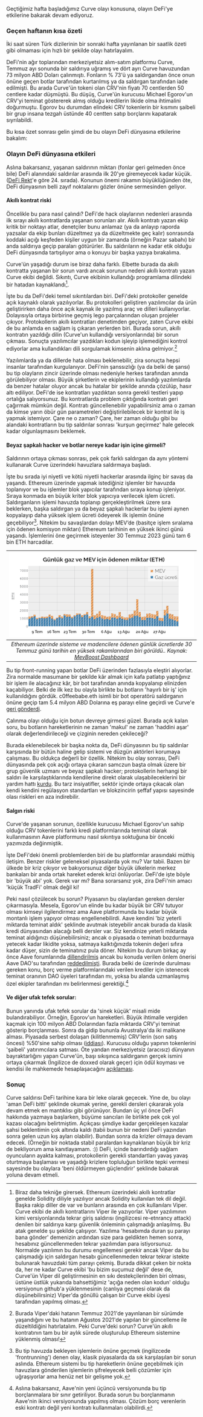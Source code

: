 Geçtiğimiz hafta başladığımız Curve olayı konusuna, olayın DeFi'ye etkilerine bakarak devam ediyoruz. 

### Geçen haftanın kısa özeti
İki saat süren Türk dizilerinin bir sonraki hafta yayınlanan bir saatlik özeti gibi olmaması için hızlı bir şekilde olayı hatırlayalım.

DeFi'nin ağır toplarından merkeziyetsiz alım-satım platformu Curve, Temmuz ayı sonunda bir saldırıya uğramış ve dört ayrı Curve havuzundan 73 milyon ABD Doları çalınmıştı. Fonların % 73'ü ya saldırgandan önce onun önüne geçen botlar tarafından kurtarılmış ya da saldırgan tarafından iade edilmişti. Bu arada Curve'ün tokeni olan CRV'nin fiyatı 70 centlerden 50 centlere kadar düşmüştü. Bu düşüş, Curve'ün kurucusu Michael Egorov'un CRV'yi teminat göstererek almış olduğu kredilerin likide olma ihtimalini doğurmuştu. Egorov bu durumdan elindeki CRV tokenlerin bir kısmını şaibeli bir grup insana tezgah üstünde 40 centten satıp borçlarını kapatarak sıyrılabildi. 

Bu kısa özet sonrası gelin şimdi de bu olayın DeFi dünyasına etkilerine bakalım: 

### Olayın DeFi dünyasına etkileri

Aslına bakarsanız, yaşanan saldırının miktarı (fonlar geri gelmeden önce bile) DeFi alanındaki saldırılar arasında ilk 20'ye giremeyecek kadar küçük. ([DeFi Rekt](https://rekt.news/leaderboard/)'e göre 24. sırada). Konunun önemi rakamın büyüklüğünden öte, DeFi dünyasının belli zayıf noktalarını gözler önüne sermesinden geliyor. 

#### Akıllı kontrat riski

Öncelikle bu para nasıl çalındı? DeFi'de hack olaylarının nedenleri arasında ilk sırayı akıllı kontratlarda yaşanan sorunları alır. Akıllı kontratı yazan ekip kritik bir noktayı atlar, denetçiler bunu anlamaz (ya da anlayıp raporda yazsalar da ekip bunları düzeltmez ya da düzeltmekte geç kalır) sonrasında koddaki açığı keşfeden kişiler uygun bir zamanda (örneğin Pazar sabahı) bir anda saldırıya geçip paraları götürürler. Bu saldırıların ne kadar etik olduğu DeFi dünyasında tartışılıyor ama o konuyu bir başka yazıya bırakalıma. 

Curve'ün yaşadığı durum ise biraz daha farklı. Elbette burada da akıllı kontratta yaşanan bir sorun vardı ancak sorunun nedeni akıllı kontratı yazan Curve ekibi değildi. Sıkıntı, Curve ekibinin kullandığı programlama dilindeki bir hatadan kaynaklandı[^1]. 

İşte bu da DeFi'deki temel sıkıntılardan biri. DeFi'deki protokoller genelde açık kaynaklı olarak yazılıyorlar. Bu protokolleri geliştiren yazılımcılar da ürün geliştirirken daha önce açık kaynak ile yazılmış araç ve dilleri kullanıyorlar.  Dolayısıyla ortaya birbirine geçmiş lego parçalarından oluşan projeler çıkıyor. Protokollerin akıllı kontratları denetimden geçiyor, zaten Curve ekibi de bu anlamda en sağlam iş çıkaran yerlerden biri. Burada sorun, akıllı kontratın yazıldığı dilin (Curve'un kullandığı versiyonlarında) bir sorun çıkması. Sonuçta yazılımcılar yazdıkları kodun işleyip işlemediğini kontrol ediyorlar ama kullandıkları dili sorgulamak kimsenin aklına gelmiyor.[^2]

Yazılımlarda ya da dillerde hata olması beklenebilir, zira  sonuçta hepsi insanlar tarafından kurgulanıyor. DeFi'nin şanssızlığı (ya da belki de şansı) bu tip olayların zincir üzerinde olması nedeniyle herkes tarafından anında görülebiliyor olması. Büyük şirketlerin ve ekiplerinin kullandığı yazılımlarda da benzer hatalar oluyor ancak bu hatalar bir şekilde anında çözülüp, hasır altı ediliyor. DeFi'de ise kontratları yazdıktan sonra gerekli testleri yapıp ortalığa salıyorsunuz. Bu kontratlarda problem çıktığında kontratı geri çağırmak mümkün değil. Kontratı güncellenebilir yapabilirsiniz ama o zaman da kimse yarın öbür gün parametreleri değiştirilebilecek bir kontrat ile iş yapmak istemiyor. Çare ne o zaman? Çare, her zaman olduğu gibi bu alandaki kontratların bu tip saldırılar sonrası 'kurşun geçirmez' hale gelecek kadar olgunlaşmasını beklemek. 

#### Beyaz şapkalı hacker ve botlar nereye kadar işin içine girmeli?
Saldırının ortaya çıkması sonrası, pek çok farklı saldırgan da aynı yöntemi kullanarak Curve üzerindeki havuzlara saldırmaya başladı. 

İşte bu sırada iyi niyetli ve kötü niyetli hackerlar arasında ilginç bir savaş da yaşandı. Ethereum üzerinde yapmak istediğiniz işlemler bir havuzda toplanıyor ve bu işlemler blok yapıcılar tarafından sıraya konup işleniyor. Sıraya konmada en büyük kriter blok yapıcıya verilecek işlem ücreti. Saldırganların işlemi havuzda toplanıp gerçekleştirilmek üzere sıra beklerken, başka saldırgan ya da beyaz şapkalı hackerlar bu işlemi aynen kopyalayıp daha yüksek işlem ücreti ödeyerek ilk işlemin önüne geçebiliyor[^3]. Nitekim bu savaşlardan dolayı MEV’de (basitçe işlem sıralama için ödenen komisyon miktarı) Ethereum tarihinin en yüksek ikinci günü yaşandı. İşlemlerini öne geçirmek isteyenler 30 Temmuz 2023 günü tam 6 bin ETH harcadılar. 

| ![mev-vs-gas](/assets/mev-gaz-ucreti_800.png)|
|:--:| 
| *Ethereum üzerinde sisteme ve madencilere ödenen günlük ücretlerde 30 Temmuz günü tarihin en yüksek rakamlarından biri görüldü.. Kaynak: [MevBoost Dashboard](https://mevboost.pics/)*|

Bu tip front-running yapan botlar DeFi üzerinden fazlasıyla eleştiri alıyorlar. Zira normalde masumane bir şekilde kâr almak için kafa patlatıp yaptığınız bir işlem ile alacağınız kâr, bir bot tarafından anında kopyalanıp elinizden kaçabiliyor. Belki de ilk kez bu olayla birlikte bu botların 'hayırlı bir iş' için kullanıldığını gördük. c0ffeebabe.eth isimli bir bot operatörü saldırganın önüne geçip tam 5.4 milyon ABD Dolarına eş parayı eline geçirdi ve Curve'e [geri gönderdi](https://www.theblock.co/post/242136/mev-bot-runner-c0ffeebabe-eth-returns-5-4-million-amid-curve-exploit).

Çalınma olayı olduğu için botun devreye girmesi güzel. Burada açık kalan soru, bu botların hareketlerinin ne zaman 'makul' ne zaman 'haddini aşar' olarak değerlendirileceği ve çizginin nereden çekileceği?

Burada eklenebilecek bir başka nokta da, DeFi dünyasının bu tip saldırılar karşısında bir bütün haline gelip sistemi ve düzgün aktörleri korumaya çalışması. Bu oldukça değerli bir özellik. Nitekim bu olay sonrası, DeFi dünyasında pek çok açığı ortaya çıkaran samczun başta olmak üzere bir grup güvenlik uzmanı ve beyaz şapkalı hacker; protokollerin herhangi bir saldırı ile karşılaştıklarında kendilerine direkt olarak ulaşabileceklerini bir yardım hattı [kurdu](https://twitter.com/samczsun/status/1688613385565528064). Bu tarz insiyatifler, sektör içinde ortaya çıkacak olan kendi kendini regülasyon standartları ve blokzincirin şeffaf yapısı sayesinde olası riskleri en aza indirebilir. 

#### Salgın riski

Curve'de yaşanan sorunun, özellikle kurucusu Michael Egorov'un sahip olduğu CRV tokenlerini farklı kredi platformlarında teminat olarak kullanmasının Aave platformunu nasıl sıkıntıya soktuğuna bir önceki yazımızda değinmiştik. 

İşte DeFi'deki önemli problemlerden biri de bu platformlar arasındaki müthiş iletişim. Benzer riskler geleneksel piyasalarda yok mu? Var tabii. Bazen bir ülkede bir kriz çıkıyor ve bakıyorsunuz diğer büyük ülkelerin merkez bankaları bir anda ortak hareket ederek krizi önlüyorlar. DeFi'de işte böyle bir 'büyük abi' yok. Gerek var mı? Bana sorarsanız yok, zira DeFi'nin amacı 'küçük TradFi' olmak değil ki! 

Peki nasıl çözülecek bu sorun? Piyasanın bu olaylardan gereken dersler çıkarmasıyla. Mesela, Egorov'un elinde bu kadar büyük bir CRV tutuyor olması kimseyi ilgilendirmez ama Aave platformunda bu kadar büyük montanlı işlem yapıyor olması engellenebilirdi. Aave kendini 'biz yeterli miktarda teminat aldık' şeklinde avutmak isteyebilir ancak burada da klasik kredi dünyasından alacağı belli dersler var. Siz kendinize yeterli miktarda teminat aldığınızı düşünebilirsiniz; ancak o piyasada o teminatı bozdurmaya yetecek kadar likidite yoksa, satmaya kalktığınızda tokenin değeri sıfıra kadar düşer, sizin de teminatınız pula döner. Nitekim bu durum birkaç ay önce Aave forumlarında [dillendirilmiş](https://governance.aave.com/t/gauntlet-recommendation-to-freeze-crv-and-set-crv-ltv-0-on-aave-v2/13644) ancak bu konuda verilen önlem önerisi Aave DAO'su tarafından [reddedilmişti](https://app.aave.com/governance/proposal/246/). Burada belki de üzerinde durulması gereken konu,  borç verme platformlarındaki verilen krediler için istenecek teminat oranının DAO üyeleri tarafından mı, yoksa bu alanda uzmanlaşmış özel ekipler tarafından mı belirlenmesi gerektiği.[^4]

#### Ve diğer ufak tefek sorular:
Bunun yanında ufak tefek sorular da 'sinek küçük' misali mide bulandırabiliyor. Örneğin, Egorov'un hareketleri. Büyük ihtimalle vergiden kaçmak için 100 milyon ABD Dolarından fazla miktarda CRV'yi teminat gösterip borçlanması. Sonra da gidip bununla Avustralya'da iki malikane alması. Piyasada serbest dolaşan (kilitlenmemiş) CRV'lerin (son satış öncesi) %50'sine sahip olması ([iddiası](https://twitter.com/apes_prologue/status/1669121532356902913)). Kurucusu olduğu yapının tokenlerini 'şaibeli' yatırımcılara satması.  Öte yandan merkeziyetsiz (aracısız) dünyanın bayraktarlığını yapan Curve'ün, başı sıkışınca saldırganın gerçek ismini ortaya çıkarmak (İngilizce de doxxed olarak geçer) için ödül koyması ve kendisi ile mahkemede hesaplaşacağını [açıklaması](https://etherscan.io/tx/0xc45e47f6e7d3e74763032e2fb991fa9a003d8ed55c13c93c6a5368ff322d7742). 

### Sonuç 
Curve saldırısı DeFi tarihine kara bir leke olarak geçecek. Yine de, bu olayı 'aman DeFi bitti' şeklinde okumak yerine, gerekli dersleri çıkararak yola devam etmek en mantıklısı gibi görünüyor. Bundan üç yıl önce DeFi hakkında yazmaya başlarken, büyüme sancıları ile birlikte pek çok yol kazası olacağını belirtmiştim. Açıkçası şimdiye kadar gerçekleşen kazalar şahsi beklentimin çok altında kaldı (tabii bunun bir nedeni DeFi yazından sonra gelen uzun kış ayları olabilir). Bundan sonra da krizler olmaya devam edecek. (Örneğin bir noktada stabil paralardan kaynaklanan büyük bir kriz de bekliyorum ama kanıtlayamam. :)) DeFi, içinde barındırdığı sağlam oyuncuların ayakta kalması, protokollerin gerekli standartları yavaş yavaş oturtmaya başlaması ve  yaşadığı krizlere topluluğun birlikte tepki vermesi sayesinde bu olaylara 'beni öldürmeyen güçlendirir' şeklinde bakarak yoluna devam etmeli. 


[^1]: Biraz daha tekniğe girersek. Ethereum üzerindeki akıllı kontratlar genelde Solidity diliyle yazılıyor ancak Solidity kullanılan tek dil değil. Başka rakip diller de var ve bunların arasında en çok kullanılanı Viper. Curve ekibi de akıllı kontratlarını Viper ile yazıyorlar. Viper yazılımının kimi versiyonlarında tekrar giriş saldırısı (ingilizcesi re-etnrancy attack) denilen bir saldırıya karşı güvenlik önleminin çalışmadığı anlaşılmış. Bu atak genelde şu şekilde çalışıyor. Yazılıma 'hesabımda duran şu parayı bana gönder' demenizin ardından size para geldikten hemen sonra, hesabınız güncellenmeden tekrar yazılımdan para istiyorsunuz. Normalde yazılımın bu durumu engellemesi gerekir ancak Viper da bu çalışmadığı için saldırgan hesabı güncellenmeden tekrar tekrar istekte bulunarak havuzdaki tüm parayı çekmiş. Burada dikkat çeken bir nokta da, her ne kadar Curve ekibi 'bu bizim suçumuz değil' dese de, Curve'ün Viper dil geliştirmesinin en sıkı destekçilerinden biri olması, üstüne üstlük yukarıda bahsettiğimiz 'açığa neden olan kodun' olduğu versiyonun github'a yüklenmesinin (canlıya geçmesi olarak da düşünebilirsiniz) Viper'da gönüllü çalışan bir Curve ekibi üyesi tarafından yapılmış olması. 

[^2]: Burada Viper'daki hatanın Temmuz 2021'de yayınlanan bir sürümde yaşandığını ve bu hatanın Ağustos 2021'de yapılan bir güncelleme ile düzeltildiğini hatırlatalım. Peki Curve'deki sorun? Curve'ün akıllı kontratının tam bu bir aylık sürede oluşturulup Ethereum sistemine yüklenmiş olması!

[^3]: Bu tip havuzda bekleyen işlemlerin önüne geçmek (ingilizcede 'frontrunning') denen olay, klasik piyasalarda da sık karşılaşılan bir sorun aslında. Ethereum sistemi bu tip hareketlerin önüne geçebilmek için havuzlara gönderilen işlemlerin şifreleyecek belli çözümler için uğraşıyorlar ama henüz net bir gelişme yok. 

[^4]: Aslına bakarsanız, Aave'nin yeni üçüncü versiyonunda bu tip borçlanmalara bir sınır getiriliyor. Burada sorun bu borçlanmanın Aave'nin ikinci versiyonunda yapılmış olması. Çözüm borç verenlerin eski kontratı değil yeni kontratı kullanmaları olabilirdi. 

